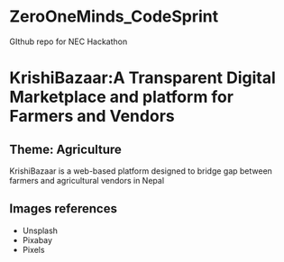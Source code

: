 # ZeroOneMinds_CodeSprint
GIthub repo for NEC Hackathon

<h1>KrishiBazaar:A Transparent Digital Marketplace and platform for Farmers and Vendors
</h1>
<h2> Theme: Agriculture </h2>
<p>KrishiBazaar is a web-based platform designed to bridge gap between farmers and agricultural vendors in Nepal </p>

<h2> Images references </h2>
 <ul>
        <li>Unsplash</li>
        <li>Pixabay</li>
        <li>Pixels</li>
    </ul>